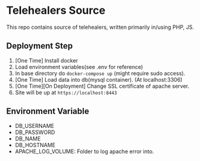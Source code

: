 # Telehealers Source
This repo contains source of telehealers, written primarily in/using PHP, JS.

## Deployment Step
1. [One Time] Install docker
2. Load environment variables(see .env for reference)
2. In base directory do `docker-compose up` (might require sudo access). 
2. [One Time] Load data into db(mysql container). (At localhost:3306)
2. [One Time][On Deployment] Change SSL certificate of apache server.
2. Site will be up at `https://localhost:8443`

## Environment Variable
* DB_USERNAME
* DB_PASSWORD
* DB_NAME
* DB_HOSTNAME
* APACHE_LOG_VOLUME: Folder to log apache error into.
